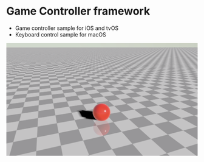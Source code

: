 # Game Controller framework

- Game controller sample for iOS and tvOS
- Keyboard control sample for macOS 

![ScreenShot](ss.png)
